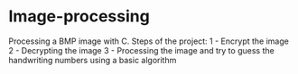 # Image-processing
Processing a BMP image with C. 
Steps of the project:
1 - Encrypt the image
2 - Decrypting the image
3 - Processing the image and try to guess the handwriting numbers using a basic algorithm
